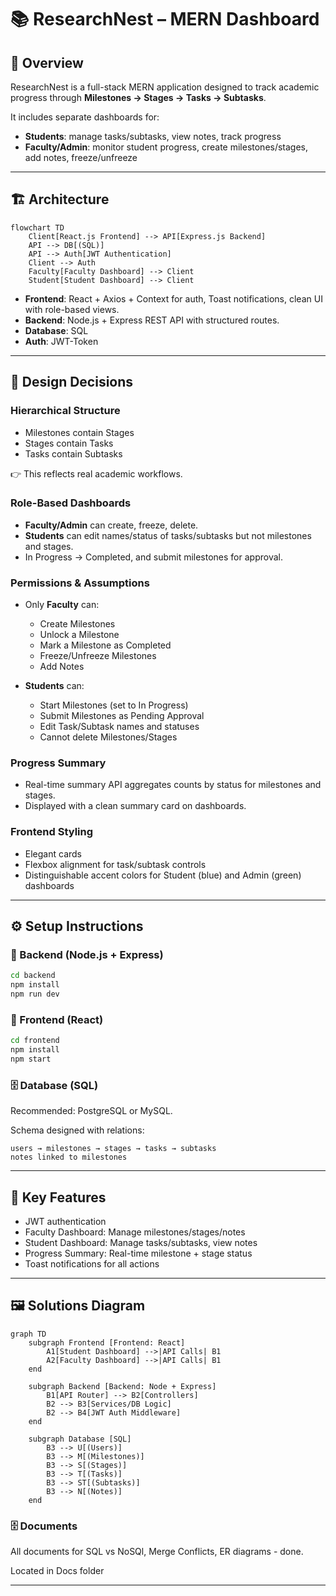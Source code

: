 # 📚 ResearchNest – MERN Dashboard

## 🚀 Overview

ResearchNest is a full-stack MERN application designed to track academic progress through **Milestones → Stages → Tasks → Subtasks**.

It includes separate dashboards for:

- **Students**: manage tasks/subtasks, view notes, track progress  
- **Faculty/Admin**: monitor student progress, create milestones/stages, add notes, freeze/unfreeze  

---

## 🏗️ Architecture

```mermaid
flowchart TD
    Client[React.js Frontend] --> API[Express.js Backend]
    API --> DB[(SQL)]
    API --> Auth[JWT Authentication]
    Client --> Auth
    Faculty[Faculty Dashboard] --> Client
    Student[Student Dashboard] --> Client
```

- **Frontend**: React + Axios + Context for auth, Toast notifications, clean UI with role-based views.  
- **Backend**: Node.js + Express REST API with structured routes.  
- **Database**: SQL  
- **Auth**: JWT-Token  

---

## 🧠 Design Decisions

### Hierarchical Structure

- Milestones contain Stages  
- Stages contain Tasks  
- Tasks contain Subtasks  

👉 This reflects real academic workflows.

### Role-Based Dashboards

- **Faculty/Admin** can create, freeze, delete.  
- **Students** can edit names/status of tasks/subtasks but not milestones and stages.  
- In Progress → Completed, and submit milestones for approval.  

### Permissions & Assumptions

- Only **Faculty** can:  
  - Create Milestones  
  - Unlock a Milestone  
  - Mark a Milestone as Completed  
  - Freeze/Unfreeze Milestones  
  - Add Notes
    
- **Students** can:  
  - Start Milestones (set to In Progress)  
  - Submit Milestones as Pending Approval  
  - Edit Task/Subtask names and statuses  
  - Cannot delete Milestones/Stages  

### Progress Summary

- Real-time summary API aggregates counts by status for milestones and stages.  
- Displayed with a clean summary card on dashboards.  

### Frontend Styling

- Elegant cards  
- Flexbox alignment for task/subtask controls  
- Distinguishable accent colors for Student (blue) and Admin (green) dashboards  

---

## ⚙️ Setup Instructions

### 🔧 Backend (Node.js + Express)
```bash
cd backend
npm install
npm run dev
```

### 🎨 Frontend (React)
```bash
cd frontend
npm install
npm start
```

### 🗄️ Database (SQL)
Recommended: PostgreSQL or MySQL.

Schema designed with relations:
```
users → milestones → stages → tasks → subtasks
notes linked to milestones
```

---

## 🔑 Key Features

- JWT authentication   
- Faculty Dashboard: Manage milestones/stages/notes  
- Student Dashboard: Manage tasks/subtasks, view notes  
- Progress Summary: Real-time milestone + stage status  
- Toast notifications for all actions  

---

## 🖼️ Solutions Diagram

```mermaid
graph TD
    subgraph Frontend [Frontend: React]
        A1[Student Dashboard] -->|API Calls| B1
        A2[Faculty Dashboard] -->|API Calls| B1
    end

    subgraph Backend [Backend: Node + Express]
        B1[API Router] --> B2[Controllers]
        B2 --> B3[Services/DB Logic]
        B2 --> B4[JWT Auth Middleware]
    end

    subgraph Database [SQL]
        B3 --> U[(Users)]
        B3 --> M[(Milestones)]
        B3 --> S[(Stages)]
        B3 --> T[(Tasks)]
        B3 --> ST[(Subtasks)]
        B3 --> N[(Notes)]
    end
```

### 🗄️ Documents

All documents for SQL vs NoSQl, Merge Conflicts, ER diagrams - done.

Located in Docs folder

---